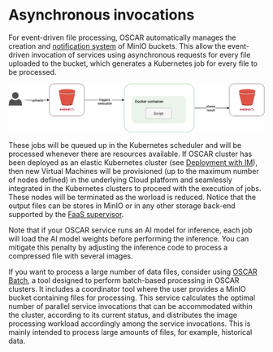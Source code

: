 # Asynchronous invocations

For event-driven file processing, OSCAR automatically manages the creation
and [notification system](https://docs.min.io/minio/baremetal/monitoring/bucket-notifications/bucket-notifications.html#minio-bucket-notifications)
of MinIO buckets. This allow the event-driven invocation of services
using asynchronous requests for every file uploaded to the bucket, which generates a Kubernetes job for every file to be processed.

![oscar-async.png](images/oscar-async.png)

These jobs will be queued up in the Kubernetes scheduler and will be processed whenever there are resources available. If OSCAR cluster has been deployed as an elastic Kubernetes cluster (see [Deployment with IM](https://docs.oscar.grycap.net/deploy-im-dashboard/)), then new Virtual Machines will be provisioned (up to the maximum number of nodes defined) in the underlying Cloud platform and seamlessly integrated in the Kubernetes clusters to proceed with the execution of jobs. These nodes will be terminated as the worload is reduced. Notice that the output files can be stores in MinIO or in any other storage back-end supported by the [FaaS supervisor](oscar-service.md#faas-supervisor). 

 Note that if your OSCAR service runs an AI model for inference, each job will load the AI model weights before performing the inference. You can mitigate this penalty by adjusting the inference code to process a compressed file with several images.

If you want to process a large number of data files, consider using [OSCAR Batch](https://github.com/grycap/oscar-batch), a tool designed to perform batch-based processing in OSCAR clusters. It includes a coordinator tool where the user provides a MinIO bucket containing files for processing. This service calculates the optimal number of parallel service invocations that can be accommodated within the cluster, according to its current status, and distributes the image processing workload accordingly among the service invocations. This is mainly intended to process large amounts of files, for example, historical data.
